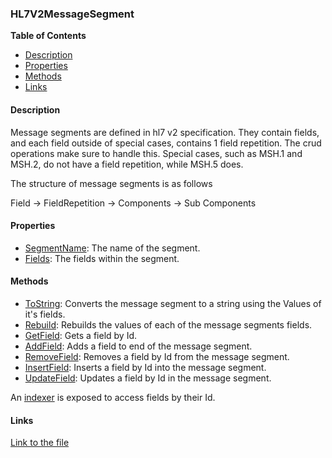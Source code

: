 ### HL7V2MessageSegment

**Table of Contents**
- [Description](#description)
- [Properties](#properties)
- [Methods](#methods)
- [Links](#links)

#### Description

Message segments are defined in hl7 v2 specification. They contain fields, and each field outside of special cases, contains 1 field repetition. The crud operations make sure to handle this. Special cases, such as MSH.1 and MSH.2, do not have a field repetition, while MSH.5 does.

The structure of message segments is as follows

Field -> FieldRepetition -> Components -> Sub Components

#### Properties

- [SegmentName](../api/ExpressionEvaluatorForDotNet.HL7V2MessageSegment.html#ExpressionEvaluatorForDotNet_HL7V2MessageSegment_SegmentName): The name of the segment.
- [Fields](../api/ExpressionEvaluatorForDotNet.HL7V2MessageSegment.html#ExpressionEvaluatorForDotNet_HL7V2MessageSegment_Fields): The fields within the segment. 

#### Methods

- [ToString](../api/ExpressionEvaluatorForDotNet.HL7V2MessageSegment.html#ExpressionEvaluatorForDotNet_HL7V2MessageSegment_ToString): Converts the message segment to a string using the Values of it's fields.
- [Rebuild](../api/ExpressionEvaluatorForDotNet.HL7V2MessageSegment.html#ExpressionEvaluatorForDotNet_HL7V2MessageSegment_Rebuild): Rebuilds the values of each of the message segments fields.
- [GetField](../api/ExpressionEvaluatorForDotNet.HL7V2MessageSegment.html#ExpressionEvaluatorForDotNet_HL7V2MessageSegment_GetField_System_Int32_): Gets a field by Id.
- [AddField](../api/ExpressionEvaluatorForDotNet.HL7V2MessageSegment.html#ExpressionEvaluatorForDotNet_HL7V2MessageSegment_AddField_System_String_System_Boolean_): Adds a field to end of the message segment.
- [RemoveField](../api/ExpressionEvaluatorForDotNet.HL7V2MessageSegment.html#ExpressionEvaluatorForDotNet_HL7V2MessageSegment_RemoveField_System_Int32_): Removes a field by Id from the message segment.
- [InsertField](../api/ExpressionEvaluatorForDotNet.HL7V2MessageSegment.html#ExpressionEvaluatorForDotNet_HL7V2MessageSegment_InsertField_System_Int32_System_String_): Inserts a field by Id into the message segment.
- [UpdateField](../api/ExpressionEvaluatorForDotNet.HL7V2MessageSegment.html#ExpressionEvaluatorForDotNet_HL7V2MessageSegment_UpdateField_System_Int32_System_String_): Updates a field by Id in the message segment.

An [indexer](../api/ExpressionEvaluatorForDotNet.HL7V2MessageSegment.html#ExpressionEvaluatorForDotNet_HL7V2MessageSegment_Item_System_Int32_) is exposed to access fields by their Id.

#### Links

[Link to the file](../api/ExpressionEvaluatorForDotNet.HL7V2MessageSegment.html)